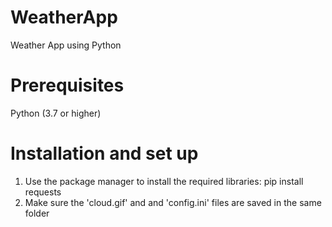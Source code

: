 # WeatherApp
Weather App using Python 
# Prerequisites
Python (3.7 or higher)
# Installation and set up
1. Use the package manager to install the required libraries:
pip install requests
2. Make sure the 'cloud.gif' and and 'config.ini' files are saved in the same folder 
